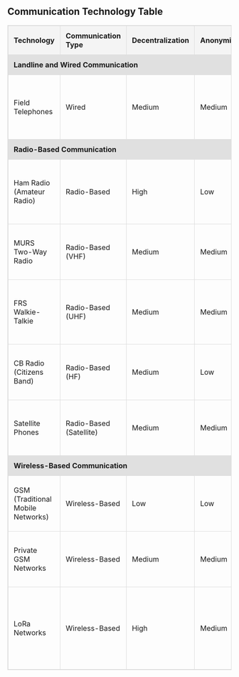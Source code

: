 <!DOCTYPE html>
<html lang="en">
<head>
  <meta charset="UTF-8">
  <meta name="viewport" content="width=device-width, initial-scale=1.0">
<title>Communication Technology Table</title>
<style>
    table {
      width: 100%;
      border-collapse: collapse;
      margin: 10px 0;
    }
    table, th, td {
      border: 1px solid #dddddd;
    }
    th, td {
      padding: 12px;
      text-align: left;
    }
    th {
      background-color: #f4f4f4;
    }
  </style>
</head>
<body>

  <h2>Communication Technology Table</h2>

  <table border="1" cellpadding="10" cellspacing="0">
  <thead>
  <tr>
      <th>Technology</th>
      <th>Communication Type</th>
      <th>Decentralization</th>
      <th>Anonymity</th>
      <th>Resilience</th>
      <th>Accessibility</th>
      <th>Speed</th>
      <th>Encryption</th>
      <th>Challenges</th>
  </tr>
  </thead>
  <tbody>
  <!-- Landline and Wired Communication -->
  <tr>
      <th colspan="9" style="background-color:#e0e0e0;">Landline and Wired Communication</th>
  </tr>
  <tr>
    <td>Field Telephones</td>
    <td>Wired</td>
    <td>Medium</td>
    <td>Medium</td>
    <td>High (works without public networks)</td>
    <td>Low (requires setup)</td>
    <td>High</td>
    <td>None</td>
    <td>Limited to local networks, labor-intensive setup, vulnerable to interception.
      </td>
  </tr>
  <!-- Radio-Based Communication -->
  <tr>
      <th colspan="9" style="background-color:#e0e0e0;">Radio-Based Communication</th>
  </tr>
  <tr>
    <td>Ham Radio (Amateur Radio)</td>
    <td>Radio-Based</td>
    <td>High</td>
    <td>Low</td>
    <td>High (independent of state infrastructure)</td>
    <td>Low (requires license and equipment)</td>
    <td>Medium</td>
    <td>None</td>
    <td>Technical knowledge, legal restrictions, interference issues.</td>
  </tr>
  <tr>
    <td>MURS Two-Way Radio</td>
    <td>Radio-Based (VHF)</td>
    <td>Medium</td>
    <td>Medium</td>
    <td>High (localized, unregulated)</td>
    <td>Medium (more range than FRS)</td>
    <td>Medium</td>
    <td>None</td>
    <td>Limited to VHF frequencies, small community usage.</td>
  </tr>
  <tr>
    <td>FRS Walkie-Talkie</td>
    <td>Radio-Based (UHF)</td>
    <td>Medium</td>
    <td>Medium</td>
    <td>High (short-range communication)</td>
    <td>High (easy to use, no license needed)</td>
    <td>Medium</td>
    <td>None</td>
    <td>Limited range (1-2 miles), subject to interference from other devices.</td>
  </tr>
  <tr>
    <td>CB Radio (Citizens Band)</td>
    <td>Radio-Based (HF)</td>
    <td>Medium</td>
    <td>Low</td>
    <td>Medium (subject to atmospheric conditions)</td>
    <td>Medium (no license required)</td>
    <td>Low</td>
    <td>None</td>
    <td>Prone to interference, limited range, highly public communication.</td>
  </tr>
  <tr>
    <td>Satellite Phones</td>
    <td>Radio-Based (Satellite)</td>
    <td>Medium</td>
    <td>Medium</td>
    <td>Medium (bypasses local networks, but traceable)</td>
    <td>Low (expensive, restrictions in some areas)</td>
    <td>Medium</td>
    <td>Strong</td>
    <td>High cost, signal blockage, legal restrictions in some regions.</td>
  </tr>
  <!-- Wireless-Based Communication -->
  <tr>
      <th colspan="9" style="background-color:#e0e0e0;">Wireless-Based Communication</th>
  </tr>
  <tr>
    <td>GSM (Traditional Mobile Networks)</td>
    <td>Wireless-Based</td>
    <td>Low</td>
    <td>Low</td>
    <td>Low (easily surveilled, controlled)</td>
    <td>High (widely accessible)</td>
    <td>High</td>
    <td>Weak (SIM-based encryption)</td>
    <td>Susceptible to surveillance, requires centralized infrastructure.</td>
  </tr>
  <tr>
    <td>Private GSM Networks</td>
    <td>Wireless-Based</td>
    <td>Medium</td>
    <td>Medium</td>
    <td>Medium (localized, difficult to monitor)</td>
    <td>Low (requires setup and maintenance)</td>
    <td>High</td>
    <td>Moderate</td>
    <td>Limited range, regulatory challenges, expensive setup.</td>
  </tr>
  <tr>
    <td>LoRa Networks</td>
    <td>Wireless-Based</td>
    <td>High</td>
    <td>Medium</td>
    <td>High (independent of traditional infrastructure)</td>
    <td>Low (requires specific hardware)</td>
    <td>Low</td>
    <td>None</td>
    <td>Limited bandwidth, short range without mesh network, specialized
        hardware needed.</td>
  </tr>
  </tbody>
  </table>

</body>
</html>